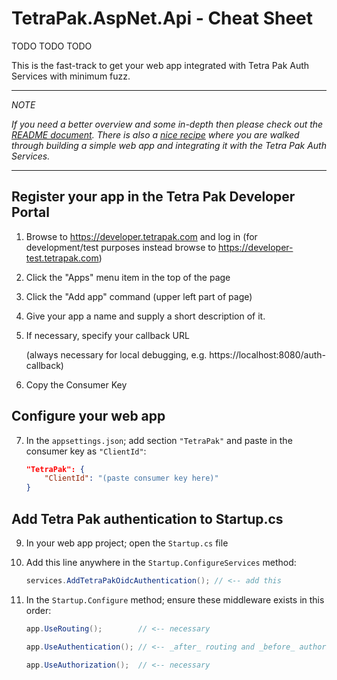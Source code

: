 # TetraPak.AspNet.Api - Cheat Sheet

TODO TODO TODO

This is the fast-track to get your web app integrated with Tetra Pak Auth Services with minimum fuzz. 

---

*NOTE*

*If you need a better overview and some in-depth then please check out the [README document][tetra-pak-aspnet-readme]. There is also a [nice recipe][tetra-pak-aspnet-recipe] where you are walked through building a simple web app and integrating it with the Tetra Pak Auth Services.*

---

## Register your app in the Tetra Pak Developer Portal

1. Browse to https://developer.tetrapak.com and log in (for development/test purposes instead browse to https://developer-test.tetrapak.com)
2. Click the "Apps" menu item in the top of the page
3. Click the "Add app" command (upper left part of page)
4. Give your app a name and supply a short description of it.
5. If necessary, specify your callback URL 

    (always necessary for local debugging, e.g. https://localhost:8080/auth-callback)

6. Copy the Consumer Key

## Configure your web app

7. In the `appsettings.json`; add section `"TetraPak"` and paste in the consumer key as `"ClientId"`:

    ```json
    "TetraPak": {
        "ClientId": "(paste consumer key here)"
    }
    ```

## Add Tetra Pak authentication to Startup.cs

9. In your web app project; open the `Startup.cs` file
10. Add this line anywhere in the `Startup.ConfigureServices` method:
    
    ```c#
    services.AddTetraPakOidcAuthentication(); // <-- add this
    ```
11. In the `Startup.Configure` method; ensure these middleware exists in this order:

    ```c#
    app.UseRouting();        // <-- necessary

    app.UseAuthentication(); // <-- _after_ routing and _before_ authorization

    app.UseAuthorization();  // <-- necessary    
    ```


[tetra-pak-aspnet-readme]: ./README.md
[tetra-pak-aspnet-troubleshooting]: ./troubleshooting.md
[tetra-pak-aspnet-recipe]: ./recipe-webapp.md
[github-tetrapak-app]: https://github.com/Tetra-Pak-APIs/TetraPak.AspNet/tree/master/TetraPak.AspNet
[nuget-tetrapak-app]: https://www.nuget.org/packages/TetraPak.AspNet
[github-tetrapak-api]: https://github.com/Tetra-Pak-APIs/TetraPak.AspNet/tree/master/TetraPak.AspNet.Api
[nuget-tetrapak-api]: https://www.nuget.org/packages/TetraPak.AspNet.Api
[github-tetrapak-common]: https://github.com/Tetra-Pak-APIs/TetraPak.Common
[nuget-tetrapak-common]: https://www.nuget.org/packages/TetraPak.Common
[demo.web-app]: https://github.com/Tetra-Pak-APIs/TetraPak.AspNet/tree/master/demo.WebApp
[di-intro-1]: https://medium.com/flawless-app-stories/dependency-injection-for-dummies-168dad181a3d
[di-intro-2]: https://www.freecodecamp.org/news/a-quick-intro-to-dependency-injection-what-it-is-and-when-to-use-it-7578c84fa88f/
[middleware]: https://docs.microsoft.com/en-us/aspnet/core/fundamentals/middleware/?view=aspnetcore-5.0
[oauth-refresh-flow]: https://datatracker.ietf.org/doc/html/rfc6749#section-1.5
[aspnet-core-configuration]: https://docs.microsoft.com/en-us/aspnet/core/fundamentals/configuration/?view=aspnetcore-5.0
[tetra-pak-dev-dev-portal]: https://developer-dev.tetrapak.com
[tetra-pak-dev-portal]: https://developer.tetrapak.com
[tetra-pak-dev-portal-appreg-consumer-key]: https://developer.tetrapak.com/products/getting-started/manage-your-app#consumer-key
[tetra-pak-dev-portal-appreg-callback]: https://developer.tetrapak.com/products/getting-started/manage-your-app#callback-url
[hsts]: https://en.wikipedia.org/wiki/HTTP_Strict_Transport_Security
[aspnet-layout]: https://docs.microsoft.com/en-us/aspnet/core/mvc/views/layout?view=aspnetcore-5.0
[aspnet-authorize-attribute]: https://docs.microsoft.com/en-us/aspnet/core/security/authorization/simple?view=aspnetcore-5.0
[aspnet-razor]: https://docs.microsoft.com/en-us/aspnet/web-pages/overview/getting-started/introducing-razor-syntax-c